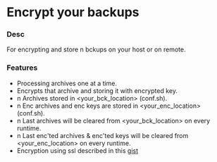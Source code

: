 # Encrypt your backups

### Desc
For encrypting and store n bckups on your host or on remote.

### Features
* Processing archives one at a time. 
* Encrypts that archive and storing it with encrypted key. 
* n Archives stored in <your_bck_location> (conf.sh).
* n Enc archives and enc keys are stored in <your_enc_location> (conf.sh).
* n Last archives will be cleared from <your_bck_location> on every runtime.
* n Last enc'ted archives & enc'ted keys will be cleared from <your_enc_location> on every runtime.
* Encryption using ssl described in this [gist](https://gist.github.com/truetamtam/dd75b9dc95f3244a78a0)